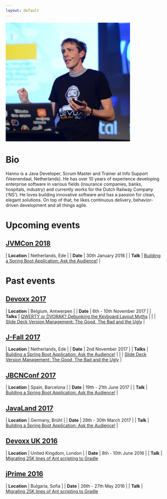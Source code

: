 ```yaml
---
layout: default
---
```


![](images/hanno-at-devoxx-cropped.jpg)

# [](#bio)Bio

Hanno is a Java Developer, Scrum Master and Trainer at Info Support (Veenendaal, Netherlands). He has over 10 years of experience developing enterprise software in various fields (insurance companies, banks, hospitals, industry) and currently works for the Dutch Railway Company (‘NS’). He loves building innovative software and has a passion for clean, elegant solutions. On top of that, he likes continuous delivery, behavior-driven development and all things agile.

# [](#upcoming-events)Upcoming events

## [](#jvmcon-2018)[JVMCon 2018](https://jvmcon.com)

| **Location** | Netherlands, Ede   |
| **Date**     | 30th January 2018  |
| **Talk**     | [Building a Spring Boot Application: Ask the Audience!](talks#building-a-spring-boot-application-ask-the-audience) |

# [](#past-events)Past events

## [](#devoxx-2017)[Devoxx 2017](https://devoxx.be)

| **Location** | Belgium, Antwerpen |
| **Date**     | 6th - 10th November 2017  |
| **Talks**    | [QWERTY or DVORAK? Debunking the Keyboard Layout Myths](talks#qwerty-or-dvorak-debunking-the-keyboard-layout-myths) |
|              | [Slide Deck Version Management: The Good, The Bad and the Ugly](talks#slide-deck-version-management-the-good-the-bad-and-the-ugly) |

## [](#jfall-2017)[J-Fall 2017](https://jfall.nl)

| **Location** | Netherlands, Ede   |
| **Date**     | 2nd November 2017  |
| **Talks**    | [Building a Spring Boot Application: Ask the Audience!](talks#building-a-spring-boot-application-ask-the-audience) |
|              | [Slide Deck Version Management: The Good, The Bad and the Ugly](talks#slide-deck-version-management-the-good-the-bad-and-the-ugly) |

## [](#jbcnconf-2017)[JBCNConf 2017](https://jbcnconf.com)

| **Location** | Spain, Barcelona      |
| **Date**     | 19th - 21th June 2017 |
| **Talk**     | [Building a Spring Boot Application: Ask the Audience!](talks#building-a-spring-boot-application-ask-the-audience) |

## [](#javaland-2017)[JavaLand 2017](https://javaland.eu)

| **Location** | Germany, Brühl          |
| **Date**     | 28th - 30th March 2017  |
| **Talk**     | [Building a Spring Boot Application: Ask the Audience!](talks#building-a-spring-boot-application-ask-the-audience) |

## [](#devoxx-uk-2016)[Devoxx UK 2016](https://devoxx.co.uk)

| **Location** | United Kingdom, London |
| **Date**     | 8th - 10th June 2016   |
| **Talk**     | [Migrating 25K lines of Ant scripting to Gradle](talks#migrating-25k-lines-of-ant-scripting-to-gradle)

## [](#jprime-2016)[jPrime 2016](http://jprime.io/nav/2016)

| **Location** | Bulgaria, Sofia      |
| **Date**     | 26th - 27th May 2016 |
| **Talk**     | [Migrating 25K lines of Ant scripting to Gradle](talks#migrating-25k-lines-of-ant-scripting-to-gradle)